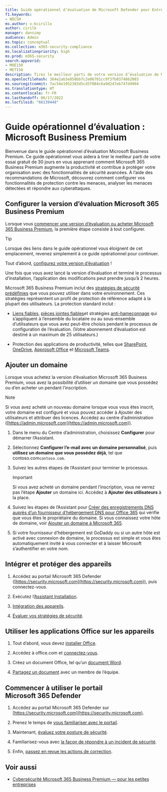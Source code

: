 ```yaml
---
title: Guide opérationnel d’évaluation de Microsoft Defender pour Entreprise Premium
f1.keywords:
- NOCSH
ms.author: v-kcirillo
author: cirilk
manager: dansimp
audience: Admin
ms.topic: conceptual
ms.collection: m365-security-compliance
ms.localizationpriority: high
ms.prod: m365-security
search.appverid:
- MOE150
- MET150
description: Tirez le meilleur parti de votre version d’évaluation de Microsoft 365 Business Premium. Essayez certaines des principales fonctionnalités de productivité et de sécurité.
ms.openlocfilehash: 364e2ab3e858bb7c2e06701cc9f3fb8374862003
ms.sourcegitcommit: 7ac54e1952383d5cd5f084c6a9d247eb747d4904
ms.translationtype: HT
ms.contentlocale: fr-FR
ms.lasthandoff: 06/17/2022
ms.locfileid: "66139448"
---
```

# <a name="trial-playbook-microsoft-business-premium"></a>Guide opérationnel d’évaluation : Microsoft Business Premium

Bienvenue dans le guide opérationnel d’évaluation Microsoft Business Premium. Ce guide opérationnel vous aidera à tirer le meilleur parti de votre essai gratuit de 30 jours en vous apprenant comment Microsoft 365 Business Premium augmente la productivité et contribue à protéger votre organisation avec des fonctionnalités de sécurité avancées. À l’aide des recommandations de Microsoft, découvrez comment configurer vos fonctionnalités de protection contre les menaces, analyser les menaces détectées et répondre aux cyberattaques.

## <a name="set-up-the-microsoft-365-business-premium-trial"></a>Configurer la version d’évaluation Microsoft 365 Business Premium

Lorsque vous [commencer une version d’évaluation ou acheter Microsoft 365 Business Premium](get-microsoft-365-business-premium.md), la première étape consiste à tout configurer.

> [!Tip]
> Lorsque des liens dans le guide opérationnel vous éloignent de cet emplacement, revenez simplement à ce guide opérationnel pour continuer.

Tout d’abord, [configurez votre version d’évaluation](../business-premium/m365bp-setup.md) !

Une fois que vous avez lancé la version d’évaluation et terminé le processus d’installation, l’application des modifications peut prendre jusqu’à 2 heures.

Microsoft 365 Business Premium inclut des [stratégies de sécurité prédéfinies](/security/office-365-security/preset-security-policies.md) que vous pouvez utiliser dans votre environnement. Ces stratégies représentent un profil de protection de référence adapté à la plupart des utilisateurs. La protection standard inclut :

- [Liens fiables](../security/office-365-security/safe-links.md), [pièces jointes fiables](../security/office-365-security/safe-attachments.md)et stratégies [anti-hameçonnage](../security/office-365-security/anti-phishing-protection.md) qui s’appliquent à l’ensemble du locataire ou au sous-ensemble d’utilisateurs que vous avez peut-être choisis pendant le processus de configuration de l’évaluation. (Votre abonnement d’évaluation est destiné à un maximum de 25 utilisateurs.)

- Protection des applications de productivité, telles que [SharePoint](/sharepoint/introduction), [OneDrive](/onedrive/one-drive-quickstart-small-business), [Approsoft Office](/deployoffice/about-microsoft-365-apps) et [Microsoft Teams](/microsoftteams/teams-overview).

## <a name="add-a-domain"></a>Ajouter un domaine

Lorsque vous achetez la version d’évaluation Microsoft 365 Business Premium, vous avez la possibilité d’utiliser un domaine que vous possédez ou d’en acheter un pendant l’inscription.

> [!Note]
> Si vous avez acheté un nouveau domaine lorsque vous vous êtes inscrit, votre domaine est configuré et vous pouvez accéder à Ajouter des utilisateurs et attribuer des licences. Accédez au centre d’administration ([https://admin.microsoft.com](https://admin.microsoft.com)).

1. Dans le menu du Centre d’administration, choisissez **Configurer** pour démarrer l’Assistant.

2. Sélectionnez **Configurer l’e-mail avec un domaine personnalisé**, puis **utilisez un domaine que vous possédez déjà**, tel que contoso.com`contoso.com`.

3. Suivez les autres étapes de l’Assistant pour terminer le processus.

   > [!Important]
   > Si vous avez acheté un domaine pendant l’inscription, vous ne verrez pas l’étape **Ajouter** un domaine ici. Accédez à **Ajouter des utilisateurs** à la place.

4. Suivez les étapes de l’Assistant pour [Créer des enregistrements DNS auprès d’un fournisseur d’hébergement DNS pour Office 365](/microsoft-365/admin/get-help-with-domains/create-dns-records-at-any-dns-hosting-provider) qui vérifie que vous êtes le propriétaire du domaine. Si vous connaissez votre hôte de domaine, voir [Ajouter un domaine à Microsoft 365](/microsoft-365/admin/setup/add-domain).

5. Si votre fournisseur d’hébergement est GoDaddy ou si un autre hôte est activé avec connexion de domaine, le processus est simple et vous êtes automatiquement invité à vous connecter et à laisser Microsoft s’authentifier en votre nom.

## <a name="onboard-and-protect-devices"></a>Intégrer et protéger des appareils

1. Accédez au portail Microsoft 365 Defender ([https://security.microsoft.com](https://security.microsoft.com)), puis connectez-vous.

2. Exécutez l’[Assistant Installation](../security/defender-business/mdb-use-wizard.md).

3. [Intégration des appareils](../security/defender-business/mdb-onboard-devices.md).

4. [Évaluer vos stratégies de sécurité](../security/defender-business/mdb-configure-security-settings.md).

## <a name="use-office-apps-on-devices"></a>Utiliser les applications Office sur les appareils

1. Tout d’abord, vous devez [installer Office](m365bp-install-office-apps.md).

2. Accédez à office.com et [connectez-vous](https://support.microsoft.com/office/get-started-at-office-com-91a4ec74-67fe-4a84-a268-f6bdf3da1804).

3. Créez un document Office, tel qu’un [document Word](https://support.microsoft.com/office/basic-tasks-in-word-87b3243c-b0bf-4a29-82aa-09a681999fdc).

4. [Partagez un document](https://support.microsoft.com/office/share-your-documents-651e1cb9-9a51-46dc-8d32-bdb7d928eedd) avec un membre de l’équipe.

## <a name="start-using-the-microsoft-365-defender-portal"></a>Commencer à utiliser le portail Microsoft 365 Defender 

1. Accédez au portail Microsoft 365 Defender sur [https://security.microsoft.com](https://security.microsoft.com).

2. Prenez le temps de [vous familiariser avec le portail](../security/defender-business/mdb-get-started.md).

3. Maintenant, [évaluez votre posture de sécurité](../security/defender/microsoft-secure-score.md).

4. Familiarisez-vous avec [la façon de répondre à un incident de sécurité](../security/defender-business/mdb-respond-mitigate-threats.md).

5. Enfin, [passez en revue les actions de correction](../security/defender-business/mdb-review-remediation-actions.md).

## <a name="see-also"></a>Voir aussi

- [Cybersécurité Microsoft 365 Business Premium &mdash; pour les petites entreprises](index.md)